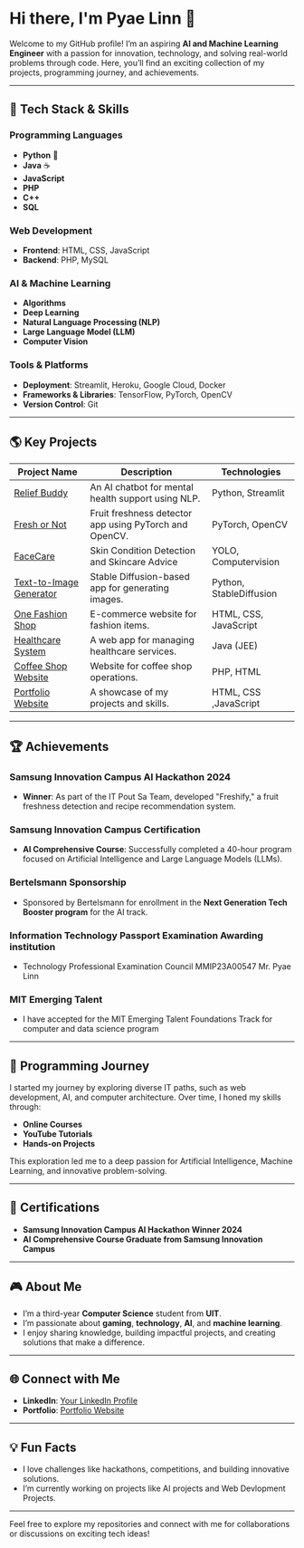 # Hi there, I'm Pyae Linn 👋

Welcome to my GitHub profile! I’m an aspiring **AI and Machine Learning Engineer** with a passion for innovation, technology, and solving real-world problems through code. Here, you’ll find an exciting collection of my projects, programming journey, and achievements.

---

## 🔧 Tech Stack & Skills

### Programming Languages
- **Python** 🐍
- **Java** ☕
- **JavaScript**
- **PHP**
- **C++**
- **SQL**

### Web Development
- **Frontend**: HTML, CSS, JavaScript
- **Backend**: PHP, MySQL

### AI & Machine Learning
- **Algorithms**
- **Deep Learning**
- **Natural Language Processing (NLP)**
- **Large Language Model (LLM)**
- **Computer Vision**

### Tools & Platforms
- **Deployment**: Streamlit, Heroku, Google Cloud, Docker
- **Frameworks & Libraries**: TensorFlow, PyTorch, OpenCV
- **Version Control**: Git

---

## 🌎 Key Projects

| Project Name                                                                    | Description                                            | Technologies          |
| ------------------------------------------------------------------------------- | ------------------------------------------------------ | --------------------- |
| [Relief Buddy](https://reliefbuddy.streamlit.app/)                              | An AI chatbot for mental health support using NLP.     | Python, Streamlit     |
| [Fresh or Not](https://fresh-or-not.streamlit.app/)                             | Fruit freshness detector app using PyTorch and OpenCV. | PyTorch, OpenCV       |
| [FaceCare](http://facecare.streamlit.app/)                                      |Skin Condition Detection and Skincare Advice            |  YOLO, Computervision |
| [Text-to-Image Generator](https://github.com/PyaeLinn01/Text-to-Image-Generator)             | Stable Diffusion-based app for generating images.      |Python, StableDiffusion|
|[One Fashion Shop](https://pyaelinn01.github.io/One-Fashion-Shop-Website-Design/)| E-commerce website for fashion items.                  | HTML, CSS, JavaScript |
| [Healthcare System](https://github.com/PyaeLinn01/HealthCare-System-JEE)        | A web app for managing healthcare services.            | Java (JEE)            |
| [Coffee Shop Website](https://github.com/PyaeLinn01/Coffee_Shop_Website)        | Website for coffee shop operations.                    | PHP, HTML             |
| [Portfolio Website](https://pyaelinn01.github.io/Portfolio/)                    | A showcase of my projects and skills.                  | HTML, CSS ,JavaScript |

---

## 🏆 Achievements

### Samsung Innovation Campus AI Hackathon 2024
- **Winner**: As part of the IT Pout Sa Team, developed "Freshify," a fruit freshness detection and recipe recommendation system.

### Samsung Innovation Campus Certification
- **AI Comprehensive Course**: Successfully completed a 40-hour program focused on Artificial Intelligence and Large Language Models (LLMs).

### Bertelsmann Sponsorship
- Sponsored by Bertelsmann for enrollment in the **Next Generation Tech Booster program** for the AI track.

###  Information Technology Passport Examination Awarding institution
-  Technology Professional Examination Council 
MMIP23A00547 Mr. Pyae Linn

### MIT Emerging Talent
- I have accepted for the MIT Emerging Talent Foundations Track for computer and data science program
---

## 🔬 Programming Journey

I started my journey by exploring diverse IT paths, such as web development, AI, and computer architecture. Over time, I honed my skills through:
- **Online Courses**
- **YouTube Tutorials**
- **Hands-on Projects**

This exploration led me to a deep passion for Artificial Intelligence, Machine Learning, and innovative problem-solving.

---

## 🚀 Certifications
- **Samsung Innovation Campus AI Hackathon Winner 2024**
- **AI Comprehensive Course Graduate from Samsung Innovation Campus**

---

## 🎮 About Me

- I’m a third-year **Computer Science** student from **UIT**.
- I’m passionate about **gaming**, **technology**, **AI**, and **machine learning**.
- I enjoy sharing knowledge, building impactful projects, and creating solutions that make a difference.

---

## 🌐 Connect with Me

- **LinkedIn**: [Your LinkedIn Profile](https://www.linkedin.com/in/pyae-linn-2419a62a4/)
- **Portfolio**: [Portfolio Website](https://pyaelinn01.github.io/Portfolio/)
---

## 💡 Fun Facts

- I love challenges like hackathons, competitions, and building innovative solutions.
- I’m currently working on projects like AI projects and Web Devlopment Projects.

---

Feel free to explore my repositories and connect with me for collaborations or discussions on exciting tech ideas!

